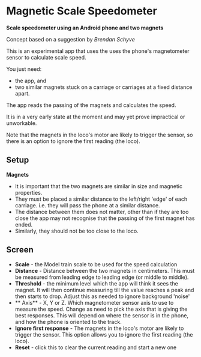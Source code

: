 Magnetic Scale Speedometer
===========================

**Scale speedometer using an Android phone and two magnets**

Concept based on a suggestion by *Brendan Schyve*

This is an experimental app that uses the uses the phone's magnetometer sensor to calculate scale speed.

You just need:
* the app, and 
* two similar magnets stuck on a carriage or carriages at a fixed distance apart. 
 
The app reads the passing of the magnets and calculates the speed.

It is in a very early state at the moment and may yet prove impractical or unworkable.

Note that the magnets in the loco's motor are likely to trigger the sensor, so there is an option to ignore the first reading (the loco).

Setup
-----

**Magnets**

* It is important that the two magnets are similar in size and magnetic properties.  
* They must be placed a similar distance to the left/right 'edge' of each carriage.  i.e. they will pass the phone at a similar distance.
* The distance between them does not matter, other than if they are too close the app may not recognise that the passing of the first magnet has ended.
* Similarly, they should not be too close to the loco.

Screen
------

* **Scale** - the Model train scale to be used for the speed calculation
* **Distance** - Distance between the two magnets in centimeters. This must be measured from leading edge to leading edge (or middle to middle). 
* **Threshold** - the minimum level which the app will think it sees the magnet.  It will then continue measuring till the value reaches a peak and then starts to drop.  Adjust this as needed to ignore background 'noise'
* ** Axis** - X, Y or Z.  Which magnetometer sensor axis to use to measure the speed.  Change as need to pick the axis that is giving the best responses.  This will depend on where the sensor is in the phone, and how the phone is oriented to the track.
* **Ignore first response** - The magnets in the loco's motor are likely to trigger the sensor. This option allows you to ignore the first reading (the loco).
* **Reset** - click this to clear the current reading and start a new one
